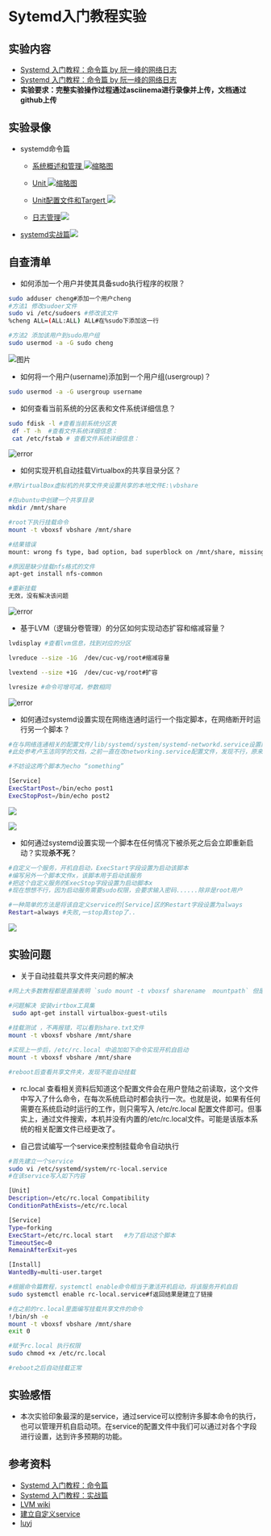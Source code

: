 

# Sytemd入门教程实验

## 实验内容
- [Systemd 入门教程：命令篇 by 阮一峰的网络日志](http://www.ruanyifeng.com/blog/2016/03/systemd-tutorial-commands.html)
- [Systemd 入门教程：命令篇 by 阮一峰的网络日志](http://www.ruanyifeng.com/blog/2016/03/systemd-tutorial-part-two.html)
- **实验要求：完整实验操作过程通过asciinema进行录像并上传，文档通过github上传**

## 实验录像
- systemd命令篇
    - [系统概述和管理 ![缩略图](https://asciinema.org/a/237329.png)](https://asciinema.org/a/237329) 
    - [Unit ![缩略图](https://asciinema.org/a/237347.png)](https://asciinema.org/a/237347)
    - [Unit配置文件和Targert ![](https://asciinema.org/a/237357.png)](https://asciinema.org/a/237357)
   
    - [日志管理![](https://asciinema.org/a/237363.png)](https://asciinema.org/a/237363)
    
- [systemd实战篇![](https://asciinema.org/a/236634.png)](https://asciinema.org/a/236634)

## 自查清单
- 如何添加一个用户并使其具备sudo执行程序的权限？
```bash
sudo adduser cheng#添加一个用户cheng
#方法1 修改sudoer文件
sudo vi /etc/sudoers #修改该文件
%cheng ALL=(ALL:ALL) ALL#在%sudo下添加这一行

#方法2 添加该用户到sudo用户组
sudo usermod -a -G sudo cheng
```
![图片](https://github.com/CUCCS/linux-2019-czHappy/blob/exp03/exp03/image/sudo.PNG?raw=true)
- 如何将一个用户(username)添加到一个用户组(usergroup)？ 
```bash
sudo usermod -a -G usergroup username
```
  
- 如何查看当前系统的分区表和文件系统详细信息？
```bash
sudo fdisk -l #查看当前系统分区表
 df -T -h  #查看文件系统详细信息：
 cat /etc/fstab # 查看文件系统详细信息：
```
![error](https://github.com/CUCCS/linux-2019-czHappy/blob/exp03/exp03/image/分区.PNG?raw=true)
   
- 如何实现开机自动挂载Virtualbox的共享目录分区？
 ```bash
#用VirtualBox虚拟机的共享文件夹设置共享的本地文件E:\vbshare

#在ubuntu中创建一个共享目录
mkdir /mnt/share

#root下执行挂载命令
mount -t vboxsf vbshare /mnt/share
 
#结果错误
mount: wrong fs type, bad option, bad superblock on /mnt/share, missing codepage or helper program, or other error

#原因是缺少挂载nfs格式的文件
apt-get install nfs-common

#重新挂载 
无效，没有解决该问题

```
![error](https://github.com/CUCCS/linux-2019-czHappy/blob/exp03/exp03/image/error.PNG?raw=true)

- 基于LVM（逻辑分卷管理）的分区如何实现动态扩容和缩减容量？
```bash
lvdisplay #查看lvm信息，找到对应的分区

lvreduce --size -1G  /dev/cuc-vg/root#缩减容量

lvextend --size +1G  /dev/cuc-vg/root#扩容

lvresize #命令可增可减，参数相同
```
![error](https://github.com/CUCCS/linux-2019-czHappy/blob/exp03/exp03/image/缩容.PNG?raw=true)
- 如何通过systemd设置实现在网络连通时运行一个指定脚本，在网络断开时运行另一个脚本？
```bash
#在与网络连通相关的配置文件/lib/systemd/system/systemd-networkd.service设置两个字段
#此处参考卢玉洁同学的文档，之前一直在改networking.service配置文件，发现不行，原来是上面那个配置文件

#不妨设这两个脚本为echo “something”

[Service]
ExecStartPost=/bin/echo post1
ExecStopPost=/bin/echo post2 
```
![](https://github.com/CUCCS/linux-2019-czHappy/blob/exp03/exp03/image/Exec.PNG?raw=true)

![](https://github.com/CUCCS/linux-2019-czHappy/blob/exp03/exp03/image/echo.PNG?raw=true)

- 如何通过systemd设置实现一个脚本在任何情况下被杀死之后会立即重新启动？实现**杀不死**？
```bash
#自定义一个服务，开机自启动，ExecStart字段设置为启动该脚本
#编写另外一个脚本文件x，该脚本用于启动该服务
#把这个自定义服务的ExecStop字段设置为启动脚本x
#现在想想不行，因为启动服务需要sudo权限，会要求输入密码......除非是root用户

#一种简单的方法是将该自定义service的[Service]区的Restart字段设置为always 
Restart=always #失败,一stop真stop了..
```
![](https://github.com/CUCCS/linux-2019-czHappy/blob/exp03/exp03/image/fail.PNG?raw=true)


## 实验问题
- 关于自动挂载共享文件夹问题的解决

 ```bash
 #网上大多数教程都是直接表明 `sudo mount -t vboxsf sharename  mountpath` 但是会报挂载点文件类型错误
 
#问题解决 安装virtbox工具集
  sudo apt-get install virtualbox-guest-utils
  
#挂载测试 ，不再报错，可以看到share.txt文件
 mount -t vboxsf vbshare /mnt/share
 
 #实现上一步后，/etc/rc.local 中追加如下命令实现开机自启动
 mount -t vboxsf vbshare /mnt/share
 
 #reboot后查看共享文件夹，发现不能自动挂载
 ```
 - rc.local
 查看相关资料后知道这个配置文件会在用户登陆之前读取，这个文件中写入了什么命令，在每次系统启动时都会执行一次。也就是说，如果有任何需要在系统启动时运行的工作，则只需写入 /etc/rc.local 配置文件即可。但事实上，通过文件搜索，本机并没有内置的/etc/rc.local文件。可能是该版本系统的相关配置文件已经更改了。
 
 - 自己尝试编写一个service来控制挂载命令自动执行
 ```bash
#首先建立一个service 
sudo vi /etc/systemd/system/rc-local.service
#在该service写入如下内容

[Unit]
Description=/etc/rc.local Compatibility
ConditionPathExists=/etc/rc.local 
 
[Service]
Type=forking
ExecStart=/etc/rc.local start   #为了启动这个脚本
TimeoutSec=0
RemainAfterExit=yes
 
[Install]
WantedBy=multi-user.target

#根据命令篇教程，systemctl enable命令相当于激活开机启动，将该服务开机自启
sudo systemctl enable rc-local.service#f返回结果是建立了链接

#在之前的rc.local里面编写挂载共享文件的命令
!/bin/sh -e
mount -t vboxsf vbshare /mnt/share
exit 0

#赋予rc.local 执行权限
sudo chmod +x /etc/rc.local

#reboot之后自动挂载正常
```
 
 ## 实验感悟
 - 本次实验印象最深的是service，通过service可以控制许多脚本命令的执行，也可以管理开机自启动项。在service的配置文件中我们可以通过对各个字段进行设置，达到许多预期的功能。



## 参考资料
- [Systemd 入门教程：命令篇](http://www.ruanyifeng.com/blog/2016/03/systemd-tutorial-commands.html)
- [Systemd 入门教程：实战篇](http://www.ruanyifeng.com/blog/2016/03/systemd-tutorial-part-two.html)
- [LVM wiki](https://wiki.debian.org/LVM)
- [建立自定义service](https://wiki.debian.org/systemd/Services?highlight=%28systemctl%29%7C%28service%29)
- [luyj](https://github.com/CUCCS/linux-2019-luyj/blob/Linux_exp0x03/Linux_exp0x03/Systemd%E5%85%A5%E9%97%A8.md)
